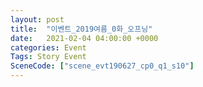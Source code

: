```yaml
---
layout: post
title:  "이벤트_2019여름_0화_오프닝"
date:   2021-02-04 04:00:00 +0000
categories: Event
Tags: Story Event
SceneCode: ["scene_evt190627_cp0_q1_s10"]
---
```

